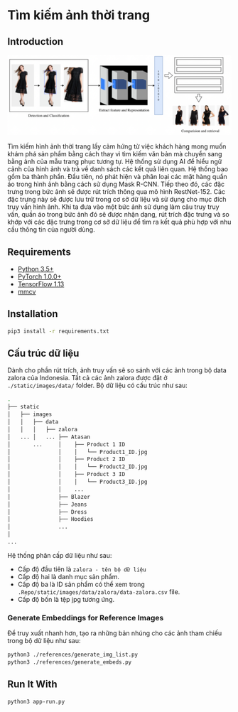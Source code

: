 # Tìm kiếm ảnh thời trang

## Introduction
![alt text](Repo/static/images/markdown/structure.PNG)

Tìm kiếm hình ảnh thời trang lấy cảm hứng từ việc khách hàng mong muốn khám phá sản phẩm bằng cách thay vì tìm kiếm văn bản mà chuyển sang bằng ảnh của mẫu trang phục tương tự. Hệ thống sử dụng AI để hiểu ngữ cảnh của hình ảnh và trả về danh sách các kết quả liên quan. Hệ thống bao gồm ba thành phần. Đầu tiên, nó phát hiện và phân loại các mặt hàng quần áo trong hình ảnh bằng cách sử dụng Mask R-CNN. Tiếp theo đó, các đặc trưng trong bức ảnh sẽ được rút trích thông qua mô hình RestNet-152. Các đặc trưng này sẽ được lưu trữ trong cơ sở dữ liệu và sử dụng cho mục đích truy vấn hình ảnh. Khi ta đưa vào một bức ảnh sử dụng làm câu truy truy vấn, quần áo trong bức ảnh đó sẽ được nhận dạng, rút trích đặc trưng và so khớp với các đặc trưng trong cơ sở dữ liệu để tìm ra kết quả phù hợp với nhu cầu thông tin của người dùng.

## Requirements

- [Python 3.5+](https://www.python.org/)
- [PyTorch 1.0.0+](https://pytorch.org/)
- [TensorFlow 1.13](https://tensorflow.org/)
- [mmcv](https://github.com/open-mmlab/mmcv)


## Installation

```sh
pip3 install -r requirements.txt
```

## Cấu trúc dữ liệu
Dành cho phần rút trích, ảnh truy vấn sẽ so sánh với các ảnh trong bộ data zalora của Indonesia. Tất cả các ảnh zalora được đặt ở `./static/images/data/` folder. Bộ dữ liệu có cấu trúc như sau:
```sh
.
├── static
│   ├── images 
│   │   ├── data
│   │   │   ├── zalora
│   ... │   ... ├── Atasan
│       ...     │    ├── Product 1 ID
│               │    │   └── Product1_ID.jpg
│               │    ├── Product 2 ID
│               │    │   └── Product2_ID.jpg
│               │    ├── Product 3 ID 
│               │    │   └── Product3_ID.jpg
│               │    ...
│               ├── Blazer
│               ├── Jeans
│               ├── Dress
│               ├── Hoodies
│               ...
│     
...
```
Hệ thống phân cấp dữ liệu như sau:
- Cấp độ đầu tiên là `zalora - tên bộ dữ liệu`
- Cấp độ hai là danh mục sản phẩm. 
- Cấp độ ba là ID sản phẩm có thể xem trong `.Repo/static/images/data/zalora/data-zalora.csv` file. 
- Cấp độ bốn là tệp jpg tương ứng.

### Generate Embeddings for Reference Images
Để truy xuất nhanh hơn, tạo ra những bản nhúng cho các ảnh tham chiếu trong bộ dữ liệu như sau:
```sh
python3 ./references/generate_img_list.py
python3 ./references/generate_embeds.py
```

## Run It With
```sh
python3 app-run.py
```
